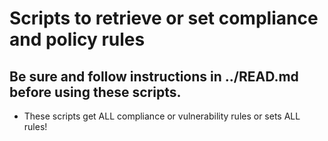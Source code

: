# Scripts to retrieve or set compliance and policy rules
## Be sure and follow instructions in ../READ.md before using these scripts.

* These scripts get ALL compliance or vulnerability rules or sets ALL rules!
